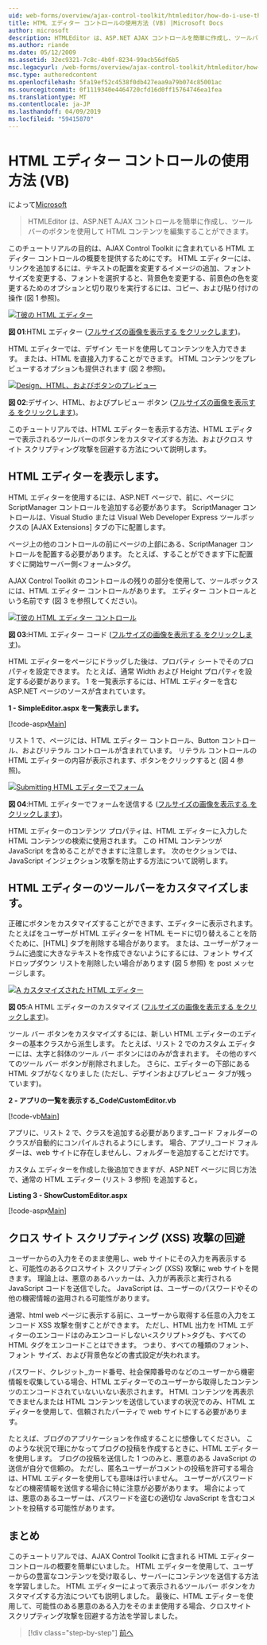 ```yaml
---
uid: web-forms/overview/ajax-control-toolkit/htmleditor/how-do-i-use-the-html-editor-control-vb
title: HTML エディター コントロールの使用方法 (VB) |Microsoft Docs
author: microsoft
description: HTMLEditor は、ASP.NET AJAX コントロールを簡単に作成し、ツールバーのボタンを使用して HTML コンテンツを編集することができます。
ms.author: riande
ms.date: 05/12/2009
ms.assetid: 32ec9321-7c8c-4b0f-8234-99acb56df6b5
msc.legacyurl: /web-forms/overview/ajax-control-toolkit/htmleditor/how-do-i-use-the-html-editor-control-vb
msc.type: authoredcontent
ms.openlocfilehash: 5fa19ef52c4538f0db427eaa9a79b074c85001ac
ms.sourcegitcommit: 0f1119340e4464720cfd16d0ff15764746ea1fea
ms.translationtype: MT
ms.contentlocale: ja-JP
ms.lasthandoff: 04/09/2019
ms.locfileid: "59415870"
---
```

# <a name="how-do-i-use-the-html-editor-control-vb"></a>HTML エディター コントロールの使用方法 (VB)

によって[Microsoft](https://github.com/microsoft)

> HTMLEditor は、ASP.NET AJAX コントロールを簡単に作成し、ツールバーのボタンを使用して HTML コンテンツを編集することができます。


このチュートリアルの目的は、AJAX Control Toolkit に含まれている HTML エディター コントロールの概要を提供するためにです。 HTML エディターには、リンクを追加するには、テキストの配置を変更するイメージの追加、フォント サイズを変更する、フォントを選択すると、背景色を変更する、前景色の色を変更するためのオプションと切り取りを実行するには、コピー、および貼り付けの操作 (図 1 参照)。


[![T彼の HTML エディター](how-do-i-use-the-html-editor-control-vb/_static/image1.jpg)](how-do-i-use-the-html-editor-control-vb/_static/image1.png)

**図 01**:HTML エディター ([フルサイズの画像を表示する をクリックします](how-do-i-use-the-html-editor-control-vb/_static/image2.png))。


HTML エディターでは、デザイン モードを使用してコンテンツを入力できます。 または、HTML を直接入力することができます。 HTML コンテンツをプレビューするオプションも提供されます (図 2 参照)。


[![Design、HTML、およびボタンのプレビュー](how-do-i-use-the-html-editor-control-vb/_static/image2.jpg)](how-do-i-use-the-html-editor-control-vb/_static/image3.png)

**図 02**:デザイン、HTML、およびプレビュー ボタン ([フルサイズの画像を表示する をクリックします](how-do-i-use-the-html-editor-control-vb/_static/image4.png))。


このチュートリアルでは、HTML エディターを表示する方法、HTML エディターで表示されるツールバーのボタンをカスタマイズする方法、およびクロス サイト スクリプティング攻撃を回避する方法について説明します。

## <a name="displaying-the-html-editor"></a>HTML エディターを表示します。

HTML エディターを使用するには、ASP.NET ページで、前に、ページに ScriptManager コントロールを追加する必要があります。 ScriptManager コントロールは、Visual Studio または Visual Web Developer Express ツールボックスの [AJAX Extensions] タブの下に配置します。

ページ上の他のコントロールの前にページの上部にある、ScriptManager コントロールを配置する必要があります。 たとえば、することができます下に配置すぐに開始サーバー側&lt;フォーム&gt;タグ。

AJAX Control Toolkit のコントロールの残りの部分を使用して、ツールボックスには、HTML エディター コントロールがあります。 エディター コントロールという名前です (図 3 を参照してください)。


[![T彼の HTML エディター コントロール](how-do-i-use-the-html-editor-control-vb/_static/image3.jpg)](how-do-i-use-the-html-editor-control-vb/_static/image5.png)

**図 03**:HTML エディター コード ([フルサイズの画像を表示する をクリックします](how-do-i-use-the-html-editor-control-vb/_static/image6.png))。


HTML エディターをページにドラッグした後は、プロパティ シートでそのプロパティを設定できます。 たとえば、通常 Width および Height プロパティを設定する必要があります。 1 を一覧表示するには、HTML エディターを含む ASP.NET ページのソースが含まれています。

**1 - SimpleEditor.aspx を一覧表示します。**

[!code-aspx[Main](how-do-i-use-the-html-editor-control-vb/samples/sample1.aspx)]

リスト 1 で、ページには、HTML エディター コントロール、Button コントロール、およびリテラル コントロールが含まれています。 リテラル コントロールの HTML エディターの内容が表示されます、ボタンをクリックすると (図 4 参照)。


[![Submitting HTML エディターでフォーム](how-do-i-use-the-html-editor-control-vb/_static/image4.jpg)](how-do-i-use-the-html-editor-control-vb/_static/image7.png)

**図 04**:HTML エディターでフォームを送信する ([フルサイズの画像を表示する をクリックします](how-do-i-use-the-html-editor-control-vb/_static/image8.png))。


HTML エディターのコンテンツ プロパティは、HTML エディターに入力した HTML コンテンツの検索に使用されます。 この HTML コンテンツが JavaScript を含めることができますに注意します。 次のセクションでは、JavaScript インジェクション攻撃を防止する方法について説明します。

## <a name="customizing-the-html-editor-toolbar"></a>HTML エディターのツールバーをカスタマイズします。

正確にボタンをカスタマイズすることができます、エディターに表示されます。 たとえばをユーザーが HTML エディターを HTML モードに切り替えることを防ぐために、[HTML] タブを削除する場合があります。 または、ユーザーがフォーラムに過度に大きなテキストを作成できないようにするには、フォント サイズ ドロップダウン リストを削除したい場合があります (図 5 参照) を post メッセージします。


[![A カスタマイズされた HTML エディター](how-do-i-use-the-html-editor-control-vb/_static/image5.jpg)](how-do-i-use-the-html-editor-control-vb/_static/image9.png)

**図 05**:A HTML エディターのカスタマイズ ([フルサイズの画像を表示する をクリックします](how-do-i-use-the-html-editor-control-vb/_static/image10.png))。


ツール バー ボタンをカスタマイズするには、新しい HTML エディターのエディターの基本クラスから派生します。 たとえば、リスト 2 でのカスタム エディターには、太字と斜体のツール バー ボタンにはのみが含まれます。 その他のすべてのツール バー ボタンが削除されました。 さらに、エディターの下部にある HTML タブがなくなりました (ただし、デザインおよびプレビュー タブが残っています)。

**2 - アプリの一覧を表示する\_Code\CustomEditor.vb**

[!code-vb[Main](how-do-i-use-the-html-editor-control-vb/samples/sample2.vb)]

アプリに、リスト 2 で、クラスを追加する必要があります\_コード フォルダーのクラスが自動的にコンパイルされるようにします。 場合、アプリ\_コード フォルダーは、web サイトに存在しませんし、フォルダーを追加することだけです。

カスタム エディターを作成した後追加できますが、ASP.NET ページに同じ方法で、通常の HTML エディター (リスト 3 参照) を追加すると。

**Listing 3 - ShowCustomEditor.aspx**

[!code-aspx[Main](how-do-i-use-the-html-editor-control-vb/samples/sample3.aspx)]

## <a name="avoiding-cross-site-scripting-xss-attacks"></a>クロス サイト スクリプティング (XSS) 攻撃の回避

ユーザーからの入力をそのまま使用し、web サイトにその入力を再表示すると、可能性のあるクロスサイト スクリプティング (XSS) 攻撃に web サイトを開きます。 理論上は、悪意のあるハッカーは、入力が再表示と実行される JavaScript コードを送信でした。 JavaScript は、ユーザーのパスワードやその他の機密情報の盗用される可能性があります。

通常、html web ページに表示する前に、ユーザーから取得する任意の入力をエンコード XSS 攻撃を倒すことができます。 ただし、HTML 出力を HTML エディターのエンコードはのみエンコードしない&lt;スクリプト&gt;タグも、すべての HTML タグをエンコードことはできます。 つまり、すべての種類のフォント、フォント サイズ、および背景色などの書式設定が失われます。

パスワード、クレジット_カード番号、社会保障番号のなどのユーザーから機密情報を収集している場合、HTML エディターでのユーザーから取得したコンテンツのエンコードされていないいない表示されます。 HTML コンテンツを再表示できませんまたは HTML コンテンツを送信していますの状況でのみ、HTML エディターを使用して、信頼されたパーティで web サイトにする必要があります。

たとえば、ブログのアプリケーションを作成することに想像してください。 このような状況で理にかなってブログの投稿を作成するときに、HTML エディターを使用します。 ブログの投稿を送信した 1 つのみと、悪意のある JavaScript の送信が自分で信頼の。 ただし、匿名ユーザーがコメントの投稿を許可する場合は、HTML エディターを使用しても意味は行いません。 ユーザーがパスワードなどの機密情報を送信する場合に特に注意が必要があります。 場合によっては、悪意のあるユーザーは、パスワードを盗むの適切な JavaScript を含むコメントを投稿する可能性があります。

## <a name="summary"></a>まとめ

このチュートリアルでは、AJAX Control Toolkit に含まれる HTML エディター コントロールの概要を簡単にいました。 HTML エディターを使用して、ユーザーからの豊富なコンテンツを受け取るし、サーバーにコンテンツを送信する方法を学習しました。 HTML エディターによって表示されるツールバー ボタンをカスタマイズする方法についても説明しました。 最後に、HTML エディターを使用して、可能性のある悪意のある入力をそのまま使用する場合、クロスサイト スクリプティング攻撃を回避する方法を学習しました。

> [!div class="step-by-step"]
> [前へ](how-do-i-use-the-html-editor-control-cs.md)
